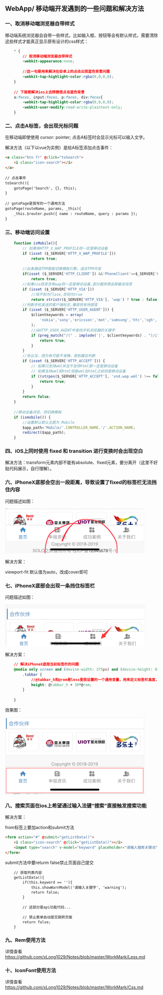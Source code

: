 ## WebApp/ 移动端开发遇到的一些问题和解决方法

### 一、取消移动端浏览器自带样式

移动端系统浏览器会自带一些样式，比如输入框、按钮等会有默认样式，需要清除这些样式才能真正显示原有设计的css样式：

```css
    * {
        // 取消移动端浏览器自带样式
        -webkit-appearance:none;

        //这一句是用来解决在安卓上的点击出现蓝色背景问题
        -webkit-tap-highlight-color:rgba(0,0,0,0);
    }

    // 下面是解决ios上去除微信点击蓝色背景
    a:focus, input:focus, p:focus, div:focus{
        -webkit-tap-highlight-color:rgba(0,0,0,0);
        -webkit-user-modify:read-write-plaintext-only; 
    }
```

### 二、点击A标签，会出现光标问题

在移动端即使使用 cursor: pointer; 点击A标签时会显示光标可以输入文字。

解决方法（以下以vue为实例）是给A标签添加点击事件：

```html
<a class="btn fr" @click="toSearch">
    <i class="icon-search"></i>
</a>

// 点击事件
toSearch(){
    gotoPage('Search', {}, this);
}

// gotoPage是我写的一个通用方法
gotoPage(routeName, params, _this){
    _this.$router.push({ name : routeName, query : params });
}
```

### 三、移动端访问设置

```js        
    function isMobile(){
        // 如果有HTTP_X_WAP_PROFILE则一定是移动设备
        if (isset ($_SERVER['HTTP_X_WAP_PROFILE']))
            return true;
    
        //此条摘自TPM智能切换模板引擎，适合TPM开发
        if(isset ($_SERVER['HTTP_CLIENT']) &&'PhoneClient'==$_SERVER['HTTP_CLIENT'])
            return true;
        //如果via信息含有wap则一定是移动设备,部分服务商会屏蔽该信息
        if (isset ($_SERVER['HTTP_VIA']))
            //找不到为flase,否则为true
            return stristr($_SERVER['HTTP_VIA'], 'wap') ? true : false;
        //判断手机发送的客户端标志,兼容性有待提高
        if (isset ($_SERVER['HTTP_USER_AGENT'])) {
            $clientkeywords = array(
                'nokia','sony','ericsson','mot','samsung','htc','sgh','lg','sharp','sie-','philips','panasonic','alcatel','lenovo','iphone','ipod','blackberry','meizu','android','netfront','symbian','ucweb','windowsce','palm','operamini','operamobi','openwave','nexusone','cldc','midp','wap','mobile'
            );
            //从HTTP_USER_AGENT中查找手机浏览器的关键字
            if (preg_match("/(" . implode('|', $clientkeywords) . ")/i", strtolower($_SERVER['HTTP_USER_AGENT']))) {
                return true;
            }
        }
        //协议法，因为有可能不准确，放到最后判断
        if (isset ($_SERVER['HTTP_ACCEPT'])) {
            // 如果只支持wml并且不支持html那一定是移动设备
            // 如果支持wml和html但是wml在html之前则是移动设备
            if ((strpos($_SERVER['HTTP_ACCEPT'], 'vnd.wap.wml') !== false) && (strpos($_SERVER['HTTP_ACCEPT'], 'text/html') === false || (strpos($_SERVER['HTTP_ACCEPT'], 'vnd.wap.wml') < strpos($_SERVER['HTTP_ACCEPT'], 'text/html')))) {
                return true;
            }
        }
        return false;
    }

    //移动设备浏览，则切换模板
    if (ismobile()) {
        //设置默认默认主题为 Mobile
        $app_path='Mobile/'.CONTROLLER_NAME.'/'.ACTION_NAME;
        redirect($app_path);
    }
```

### 四、iOS上同时使用 fixed 和 transition 进行变换时会出现空白
 
解决方法：transform元素内部不能有absolute、fixed元素，要分离开（这里不好贴代码展示，自行理解）。

### 六、iPhoneX底部会空出一段距离，导致设置了fixed的标签栏无法挡住内容

问题描述如图：

![Image text](images/vue-1.png)

解决方案：
<meta name="viewport" content="width=device-width, initial-scale=1, maximum-scale=1, user-scalable=0, viewport-fit=cover">

viewport-fit 默认值为auto，改成cover即可

### 七、iPhoneX底部会出现一条挡住标签栏

问题描述如图：

![Image text](images/vue-2.png)

解决方案：
```CSS
    // 解决iPhoneX底部当初标签栏的问题
    @media only screen and (device-width: 375px) and (device-height: 812px) and (-webkit-device-pixel-ratio: 3) {
        .tabbar {
            //@tabbar_h和@rem是less里我设置的一个通用变量，用来定义标签栏高度，在其基础上多加30rem;
            height: @tabbar_h + 30*@rem;
        }

    }
```

效果图：

![Image text](images/vue-3.png)

### 八、搜索页面在ios上希望通过输入法键“搜索”直接触发搜索功能

解决方案：

from标签上要加action和submit方法

```HTML
<form action="#" @submit="getListData()">
    <i class="icon-search" @click="getListData()"></i>
    <input type="search" v-model="keyword" placeholder="请输入搜索关键词"/>
</form>
```

submit方法中要returm false禁止页面自己提交

```JS
    // 获取列表内容
    getListData(){
        if(this.keyword == ''){
            this.showWarnModel('请输入关键字', 'warning');
            return false;
        }

        // 这部分是api功能代码...

        // 禁止表单自动提交跳转页面
        return false;
    }
```

### 九、Rem使用方法

详情查看 https://github.com/xLong1029/Notes/blob/master/WorkMark/Less.md

### 十、IconFont使用方法

详情查看 https://github.com/xLong1029/Notes/blob/master/WorkMark/Css.md
